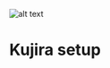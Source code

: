 <p align="center">

![alt text](https://kujira.explorers.guru/chains/kujira.png)

</p>

<p>

# Kujira setup

</p>
